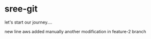# sree-git
let's start our journey....


new line aws added manually
another modification in feature-2 branch